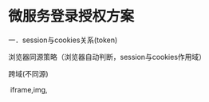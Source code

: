 # 微服务登录授权方案

一．session与cookies关系(token)

浏览器同源策略（浏览器自动判断，session与cookies作用域）

跨域(不同源)

​			iframe,img,<script src="url">（只能get读取）

跨域实现(框架)

​			jsonp	只能get(iframe,img,src)通过回调函数，老版本都支持

​			cors	浏览器+服务器（产生共识），新版本支持，现在用的用的一般都支持

二．CSRF与XSS

XSS	跨站点脚本攻击，流量攻击（黑掉足够多的站点,通过<script src=url />嵌入攻击的url），或者可以通过微博，富文本编辑嵌入script 

解决办法，使用post

CSRF	伪装请求(可以跨过需要登录的站点，利用本地已登录账号进行调用里面的api)

三．spring security(shiro与spring security)

shiro与spring security

shiro轻量级框架，spring security重量级框架

3.1spring security集成入门

​		1>.spring boot项目添加依赖
```
<dependency>
			<groupId>org.springframework.boot</groupId>
			<artifactId>spring-boot-starter-security</artifactId>
</dependency>
```
​		2>.编写controller

​		启动默认用户user,默认密码在控制台(Using generated security password: aa1672de-e829-4dfe-992d-84228ffc804a)

3.2spring security原理

​		1>.spring security本质是一个过滤器链

​		2>.过滤器如何加载

​			spring boot对spring security实现自动化加载、

​			默认过滤器DelegatingFilterProxy

​		3>.两个重要接口

​			UserDetailsService(数据库查用户名与密码)

​			PasswordEncoder(对密码进行加密)

过滤器UsernamePasswordAuthenticationFilter

（继承此类，重写attemptAuthentication）,

成功会调用successfulAuthentication，失败会调用unsuccessfulAuthentication

3.3.设置用户名和密码三种方式

​		第一种通过配置文件，第二种通过配置类（继承WebSecurityConfigurerAdapter类实现configure方法），第三种自定义编写实现类(在第二种方法基础上，实现UserDetailsService接口)

3.4自定义登陆配置

3.5基于角色或权限访问控制



四．jwt使用

五．解决同源思想sso(cas方案)

​		1.session同步

​		2.redis...

​		3.oauth(统一网关)

​		4.CAS
